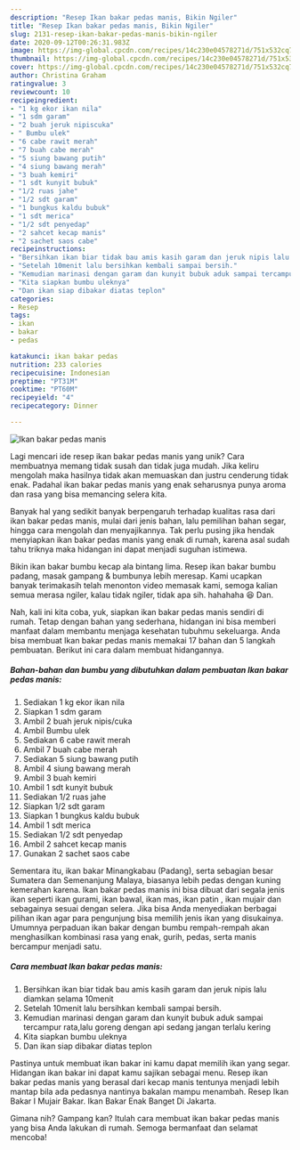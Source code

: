```yaml
---
description: "Resep Ikan bakar pedas manis, Bikin Ngiler"
title: "Resep Ikan bakar pedas manis, Bikin Ngiler"
slug: 2131-resep-ikan-bakar-pedas-manis-bikin-ngiler
date: 2020-09-12T00:26:31.983Z
image: https://img-global.cpcdn.com/recipes/14c230e04578271d/751x532cq70/ikan-bakar-pedas-manis-foto-resep-utama.jpg
thumbnail: https://img-global.cpcdn.com/recipes/14c230e04578271d/751x532cq70/ikan-bakar-pedas-manis-foto-resep-utama.jpg
cover: https://img-global.cpcdn.com/recipes/14c230e04578271d/751x532cq70/ikan-bakar-pedas-manis-foto-resep-utama.jpg
author: Christina Graham
ratingvalue: 3
reviewcount: 10
recipeingredient:
- "1 kg ekor ikan nila"
- "1 sdm garam"
- "2 buah jeruk nipiscuka"
- " Bumbu ulek"
- "6 cabe rawit merah"
- "7 buah cabe merah"
- "5 siung bawang putih"
- "4 siung bawang merah"
- "3 buah kemiri"
- "1 sdt kunyit bubuk"
- "1/2 ruas jahe"
- "1/2 sdt garam"
- "1 bungkus kaldu bubuk"
- "1 sdt merica"
- "1/2 sdt penyedap"
- "2 sahcet kecap manis"
- "2 sachet saos cabe"
recipeinstructions:
- "Bersihkan ikan biar tidak bau amis kasih garam dan jeruk nipis lalu diamkan selama 10menit"
- "Setelah 10menit lalu bersihkan kembali sampai bersih."
- "Kemudian marinasi dengan garam dan kunyit bubuk aduk sampai tercampur rata,lalu goreng dengan api sedang jangan terlalu kering"
- "Kita siapkan bumbu uleknya"
- "Dan ikan siap dibakar diatas teplon"
categories:
- Resep
tags:
- ikan
- bakar
- pedas

katakunci: ikan bakar pedas 
nutrition: 233 calories
recipecuisine: Indonesian
preptime: "PT31M"
cooktime: "PT60M"
recipeyield: "4"
recipecategory: Dinner

---
```



![Ikan bakar pedas manis](https://img-global.cpcdn.com/recipes/14c230e04578271d/751x532cq70/ikan-bakar-pedas-manis-foto-resep-utama.jpg)

Lagi mencari ide resep ikan bakar pedas manis yang unik? Cara membuatnya memang tidak susah dan tidak juga mudah. Jika keliru mengolah maka hasilnya tidak akan memuaskan dan justru cenderung tidak enak. Padahal ikan bakar pedas manis yang enak seharusnya punya aroma dan rasa yang bisa memancing selera kita.

Banyak hal yang sedikit banyak berpengaruh terhadap kualitas rasa dari ikan bakar pedas manis, mulai dari jenis bahan, lalu pemilihan bahan segar, hingga cara mengolah dan menyajikannya. Tak perlu pusing jika hendak menyiapkan ikan bakar pedas manis yang enak di rumah, karena asal sudah tahu triknya maka hidangan ini dapat menjadi suguhan istimewa.

Bikin ikan bakar bumbu kecap ala bintang lima. Resep ikan bakar bumbu padang, masak gampang &amp; bumbunya lebih meresap. Kami ucapkan banyak terimakasih telah menonton video memasak kami, semoga kalian semua merasa ngiler, kalau tidak ngiler, tidak apa sih. hahahaha 😆 Dan.


Nah, kali ini kita coba, yuk, siapkan ikan bakar pedas manis sendiri di rumah. Tetap dengan bahan yang sederhana, hidangan ini bisa memberi manfaat dalam membantu menjaga kesehatan tubuhmu sekeluarga. Anda bisa membuat Ikan bakar pedas manis memakai 17 bahan dan 5 langkah pembuatan. Berikut ini cara dalam membuat hidangannya.

<!--inarticleads1-->

##### Bahan-bahan dan bumbu yang dibutuhkan dalam pembuatan Ikan bakar pedas manis:

1. Sediakan 1 kg ekor ikan nila
1. Siapkan 1 sdm garam
1. Ambil 2 buah jeruk nipis/cuka
1. Ambil  Bumbu ulek
1. Sediakan 6 cabe rawit merah
1. Ambil 7 buah cabe merah
1. Sediakan 5 siung bawang putih
1. Ambil 4 siung bawang merah
1. Ambil 3 buah kemiri
1. Ambil 1 sdt kunyit bubuk
1. Sediakan 1/2 ruas jahe
1. Siapkan 1/2 sdt garam
1. Siapkan 1 bungkus kaldu bubuk
1. Ambil 1 sdt merica
1. Sediakan 1/2 sdt penyedap
1. Ambil 2 sahcet kecap manis
1. Gunakan 2 sachet saos cabe


Sementara itu, ikan bakar Minangkabau (Padang), serta sebagian besar Sumatera dan Semenanjung Malaya, biasanya lebih pedas dengan kuning kemerahan karena. Ikan bakar pedas manis ini bisa dibuat dari segala jenis ikan seperti ikan gurami, ikan bawal, ikan mas, ikan patin , ikan mujair dan sebagainya sesuai dengan selera. Jika bisa Anda menyediakan berbagai pilihan ikan agar para pengunjung bisa memilih jenis ikan yang disukainya. Umumnya perpaduan ikan bakar dengan bumbu rempah-rempah akan menghasilkan kombinasi rasa yang enak, gurih, pedas, serta manis bercampur menjadi satu. 

<!--inarticleads2-->

##### Cara membuat Ikan bakar pedas manis:

1. Bersihkan ikan biar tidak bau amis kasih garam dan jeruk nipis lalu diamkan selama 10menit
1. Setelah 10menit lalu bersihkan kembali sampai bersih.
1. Kemudian marinasi dengan garam dan kunyit bubuk aduk sampai tercampur rata,lalu goreng dengan api sedang jangan terlalu kering
1. Kita siapkan bumbu uleknya
1. Dan ikan siap dibakar diatas teplon


Pastinya untuk membuat ikan bakar ini kamu dapat memilih ikan yang segar. Hidangan ikan bakar ini dapat kamu sajikan sebagai menu. Resep ikan bakar pedas manis yang berasal dari kecap manis tentunya menjadi lebih mantap bila ada pedasnya nantinya bakalan mampu menambah. Resep Ikan Bakar I Mujair Bakar. Ikan Bakar Enak Banget Di Jakarta. 

Gimana nih? Gampang kan? Itulah cara membuat ikan bakar pedas manis yang bisa Anda lakukan di rumah. Semoga bermanfaat dan selamat mencoba!
